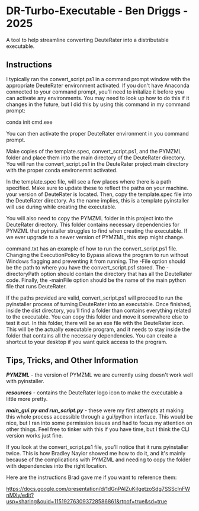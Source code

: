 # DR-Turbo-Executable - Ben Driggs - 2025
A tool to help streamline converting DeuteRater into a distributable executable.

## Instructions
I typically ran the convert_script.ps1 in a command prompt window with the appropriate DeuteRater environment activated. 
If you don't have Anaconda connected to your command prompt, you'll need to initalize it before you can activate any environments.
You may need to look up how to do this if it changes in the future, but I did this by using this command in my command prompt:

conda init cmd.exe

You can then activate the proper DeuteRater environment in you command prompt.

Make copies of the template.spec, convert_script.ps1, and the PYMZML folder and place them into the main directory of the 
DeuteRater directory. You will run the convert_script.ps1 in the DeuteRater project main directory with the proper conda 
environemnt activated. 

In the template.spec file, will see a few places where there is a path specified. Make sure to update these to reflect the 
paths on your machine. your version of DeuteRater is located. Then, copy the template.spec file into the DeuteRater 
directory. As the name implies, this is a template pyinstaller will use during while creating the executable. 

You will also need to copy the PYMZML folder in this project into the DeuteRater directory. This folder contains necessary 
dependencies for PYMZML that pyinstaller struggles to find when creating the executable. If we ever upgrade to a newer version of 
PYMZML, this step might change.

command.txt has an example of how to run the convert_script.ps1 file. Changing the ExecutionPolicy to Bypass allows the program 
to run without Windows flagging and preventing it from running. The -File option should be the path to where you have the 
convert_script.ps1 stored. The -directoryPath option should contain the directory that has all the DeuteRater code. Finally, 
the -mainFile option should be the name of the main python file that runs DeuteRater.

If the paths provided are valid, convert_script.ps1 will proceed to run the pyinstaller process of turning DeuteRater into 
an executable. Once finished, inside the dist directory, you'll find a folder than contains everything related to the executable. 
You can copy this folder and move it somewhere else to test it out. In this folder, there will be an exe file with the DeuteRater icon. 
This will be the actually executable program, and it needs to stay inside the folder that contains all the necessary dependencies. 
You can create a shortcut to your desktop if you want quick access to the program.

## Tips, Tricks, and Other Information
***PYMZML*** - the version of PYMZML we are currently using doesn't work well with pyinstaller.

***resources*** - contains the DeuteRater logo icon to make the executable a little more pretty.

***main_gui.py and run_script.py*** - these were my first attempts at making this whole process accessible through a gui/python interface. 
This would be nice, but I ran into some permission issues and had to focus my attention on other things. Feel free to tinker 
with this if you have time, but I think the CLI version works just fine.

If you look at the convert_script.ps1 file, you'll notice that it runs pyinstaller twice. This is how Bradley Naylor showed me 
how to do it, and it's mainly because of the complications with PYMZML and needing to copy the folder with dependencies into 
the right location.

Here are the instructions Brad gave me if you want to reference them:

https://docs.google.com/presentation/d/1dGnPAlZuKiIgetzoSdg7SSScInFWnMXy/edit?usp=sharing&ouid=115192763093728586861&rtpof=true&sd=true